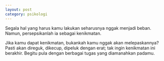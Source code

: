 ```yaml
---
layout: post
category: psikologi
---
```


Segala hal yang harus kamu lakukan seharusnya nggak menjadi beban. Namun, persepsikanlah ia sebagai kenikmatan.

Jika kamu dapat kenikmatan, bukankah kamu nggak akan melepaskannya? Pasti akan direguk, dikecup, dipeluk dengan erat; tak ingin kenikmatan ini berakhir. Begitu pula dengan berbagai tugas yang diamanahkan padamu.